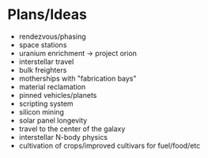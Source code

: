 # Plans/Ideas

- rendezvous/phasing
- space stations
- uranium enrichment -> project orion
- interstellar travel
- bulk freighters
- motherships with "fabrication bays"
- material reclamation
- pinned vehicles/planets
- scripting system
- silicon mining
- solar panel longevity
- travel to the center of the galaxy
- interstellar N-body physics
- cultivation of crops/improved cultivars for fuel/food/etc
